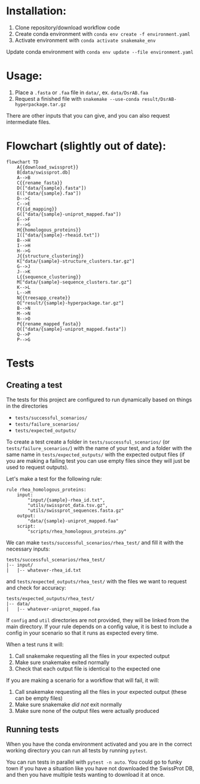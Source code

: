 # Installation:

1. Clone repository/download workflow code
2. Create conda environment with `conda env create -f environment.yaml`
3. Activate environment with `conda activate snakemake_env`

Update conda environment with `conda env update --file environment.yaml`

# Usage:

1. Place a `.fasta` or `.faa` file in `data/`, ex. `data/DsrAB.faa`
2. Request a finished file with `snakemake --use-conda result/DsrAB-hyperpackage.tar.gz`

There are other inputs that you can give, and you can also request intermediate files.

# Flowchart (slightly out of date):

```mermaid
flowchart TD
    A{{download_swissprot}}
    B[data/swissprot.db]
    A-->B
    C{{rename_fasta}}
    D(["data/{sample}.fasta"])
    E(["data/{sample}.faa"])
    D-->C
    C-->E
    F{{id_mapping}}
    G(["data/{sample}-uniprot_mapped.faa"])
    E-->F
    F-->G
    H{{homologous_proteins}}
    I(["data/{sample}-rheaid.txt"])
    B-->H
    I-->H
    H-->G
    J{{structure_clustering}}
    K["data/{sample}-structure_clusters.tar.gz"]
    G-->J
    J-->K
    L{{sequence_clustering}}
    M["data/{sample}-sequence_clusters.tar.gz"]
    K-->L
    L-->M
    N{{treesapp_create}}
    O["result/{sample}-hyperpackage.tar.gz"]
    B-->N
    M-->N
    N-->O
    P{{rename_mapped_fasta}}
    Q(["data/{sample}-uniprot_mapped.fasta"])
    Q-->P
    P-->G
```

# Tests

## Creating a test

The tests for this project are configured to run dynamically based on things in the directories

- `tests/successful_scenarios/`
- `tests/failure_scenarios/`
- `tests/expected_outputs/`

To create a test create a folder in `tests/successful_scenarios/` (or `tests/failure_scenarios/`) with the name of your
test, and a folder with the same name in `tests/expected_outputs/` with the expected output files (if you are making a
failing test you can use empty files since they will just be used to request outputs).

Let's make a test for the following rule:

```snakemake
rule rhea_homologous_proteins:
    input:
        "input/{sample}-rhea_id.txt",
        "utils/swissprot_data.tsv.gz",
        "utils/swissprot_sequences.fasta.gz"
    output:
        "data/{sample}-uniprot_mapped.faa"
    script:
        "scripts/rhea_homologous_proteins.py"
```

We can make `tests/successful_scenarios/rhea_test/` and fill it with the necessary inputs:

```
tests/successful_scenarios/rhea_test/
|-- input/
|   |-- whatever-rhea_id.txt
```

and `tests/expected_outputs/rhea_test/` with the files we want to request and check for accuracy:

```
tests/expected_outputs/rhea_test/
|-- data/
|   |-- whatever-uniprot_mapped.faa
```

If `config` and `util` directories are not provided, they will be linked from the main
directory. If your rule depends on a config value, it is best to include a config in your scenario so that it runs as
expected every time.

When a test runs it will:

1. Call snakemake requesting all the files in your expected output
2. Make sure snakemake exited normally
3. Check that each output file is identical to the expected one

If you are making a scenario for a workflow that will fail, it will:

1. Call snakemake requesting all the files in your expected output (these can be empty files)
2. Make sure snakemake *did not* exit normally
3. Make sure none of the output files were actually produced

## Running tests

When you have the conda environment activated and you are in the correct working directory you can run all tests by
running `pytest`.

You can run tests in parallel with `pytest -n auto`. You could go to funky town if you have a situation like you have
not downloaded the SwissProt DB, and then you have multiple tests wanting to download it at once. 
